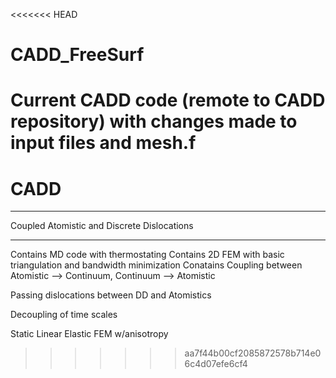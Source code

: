 <<<<<<< HEAD
# CADD_FreeSurf
Current CADD code (remote to CADD repository) with changes made to input files and mesh.f
=======
# CADD
*******************************************************************
Coupled Atomistic and Discrete Dislocations 
*******************************************************************

Contains MD code with thermostating
Contains 2D FEM with basic triangulation and bandwidth minimization 
Conatains Coupling between Atomistic --> Continuum, Continuum --> Atomistic

Passing dislocations between DD and Atomistics 

Decoupling of time scales 

Static Linear Elastic FEM w/anisotropy
>>>>>>> aa7f44b00cf2085872578b714e06c4d07efe6cf4
